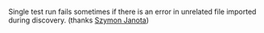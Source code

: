 Single test run fails sometimes if there is an error in unrelated file imported during discovery.
(thanks [Szymon Janota](https://github.com/sjanota/))
